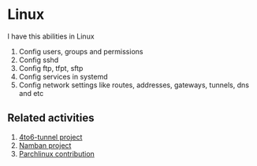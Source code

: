 # Linux

I have this abilities in Linux

1. Config users, groups and permissions
2. Config sshd
3. Config ftp, tfpt, sftp
4. Config services in systemd
5. Config network settings like routes, addresses, gateways, tunnels, dns and etc


## Related activities

1. [4to6-tunnel project](/Projects/6to4-tunnel.md)
2. [Namban project](/Projects/Namban.md)
3. [Parchlinux contribution](/Activities/README.md)